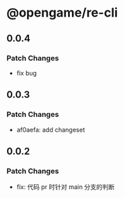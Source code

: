 # @opengame/re-cli

## 0.0.4

### Patch Changes

- fix bug

## 0.0.3

### Patch Changes

- af0aefa: add changeset

## 0.0.2

### Patch Changes

- fix: 代码 pr 时针对 main 分支的判断
